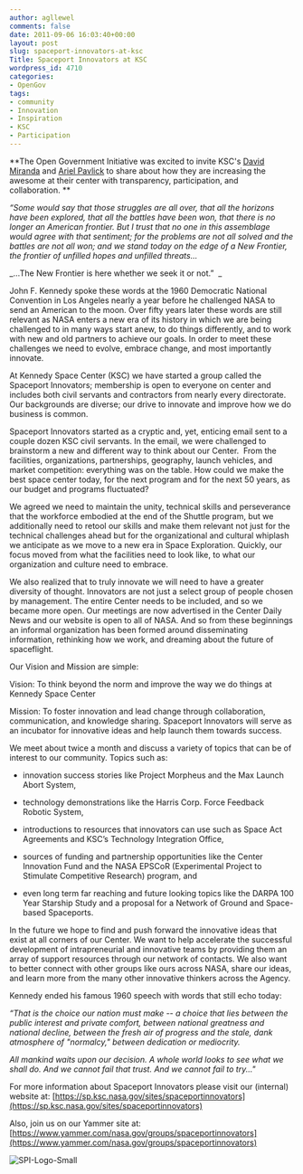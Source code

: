 ```yaml
---
author: agllewel
comments: false
date: 2011-09-06 16:03:40+00:00
layout: post
slug: spaceport-innovators-at-ksc
Title: Spaceport Innovators at KSC
wordpress_id: 4710
categories:
- OpenGov
tags:
- community
- Innovation
- Inspiration
- KSC
- Participation
---
```


**The Open Government Initiative was excited to invite KSC's [David Miranda](mailto:david.j.miranda@nasa.gov) and [Ariel Pavlick](mailto:ariel.d.pavlick@nasa.gov) to share about how they are increasing the awesome at their center with transparency, participation, and collaboration. **





_“Some would say that those struggles are all over, that all the horizons have been explored, that all the battles have been won, that there is no longer an American frontier. But I trust that no one in this assemblage would agree with that sentiment; for the problems are not all solved and the battles are not all won; and we stand today on the edge of a New Frontier, the frontier of unfilled hopes and unfilled threats..._

_…The New Frontier is here whether we seek it or not.”  _

John F. Kennedy spoke these words at the 1960 Democratic National Convention in Los Angeles nearly a year before he challenged NASA to send an American to the moon. Over fifty years later these words are still relevant as NASA enters a new era of its history in which we are being challenged to in many ways start anew, to do things differently, and to work with new and old partners to achieve our goals. In order to meet these challenges we need to evolve, embrace change, and most importantly innovate.

At Kennedy Space Center (KSC) we have started a group called the Spaceport Innovators; membership is open to everyone on center and includes both civil servants and contractors from nearly every directorate. Our backgrounds are diverse; our drive to innovate and improve how we do business is common.

Spaceport Innovators started as a cryptic and, yet, enticing email sent to a couple dozen KSC civil servants. In the email, we were challenged to brainstorm a new and different way to think about our Center.  From the facilities, organizations, partnerships, geography, launch vehicles, and market competition: everything was on the table. How could we make the best space center today, for the next program and for the next 50 years, as our budget and programs fluctuated?

We agreed we need to maintain the unity, technical skills and perseverance that the workforce embodied at the end of the Shuttle program, but we additionally need to retool our skills and make them relevant not just for the technical challenges ahead but for the organizational and cultural whiplash we anticipate as we move to a new era in Space Exploration. Quickly, our focus moved from what the facilities need to look like, to what our organization and culture need to embrace.

We also realized that to truly innovate we will need to have a greater diversity of thought. Innovators are not just a select group of people chosen by management. The entire Center needs to be included, and so we became more open. Our meetings are now advertised in the Center Daily News and our website is open to all of NASA. And so from these beginnings an informal organization has been formed around disseminating information, rethinking how we work, and dreaming about the future of spaceflight.

Our Vision and Mission are simple:

Vision: To think beyond the norm and improve the way we do things at Kennedy Space Center

Mission: To foster innovation and lead change through collaboration, communication, and knowledge sharing. Spaceport Innovators will serve as an incubator for innovative ideas and help launch them towards success.

We meet about twice a month and discuss a variety of topics that can be of interest to our community. Topics such as:



	
  * innovation success stories like Project Morpheus and the Max Launch Abort System,

	
  * technology demonstrations like the Harris Corp. Force Feedback Robotic System,

	
  * introductions to resources that innovators can use such as Space Act Agreements and KSC’s Technology Integration Office,

	
  * sources of funding and partnership opportunities like the Center Innovation Fund and the NASA EPSCoR (Experimental Project to Stimulate Competitive Research) program, and

	
  * even long term far reaching and future looking topics like the DARPA 100 Year Starship Study and a proposal for a Network of Ground and Space-based Spaceports.


In the future we hope to find and push forward the innovative ideas that exist at all corners of our Center. We want to help accelerate the successful development of intrapreneurial and innovative teams by providing them an array of support resources through our network of contacts. We also want to better connect with other groups like ours across NASA, share our ideas, and learn more from the many other innovative thinkers across the Agency.

Kennedy ended his famous 1960 speech with words that still echo today:

_“That is the choice our nation must make -- a choice that lies between the public interest and private comfort, between national greatness and national decline, between the fresh air of progress and the stale, dank atmosphere of "normalcy," between dedication or mediocrity._

_All mankind waits upon our decision. A whole world looks to see what we shall do. And we cannot fail that trust. And we cannot fail to try..."_

For more information about Spaceport Innovators please visit our (internal) website at: [https://sp.ksc.nasa.gov/sites/spaceportinnovators](https://sp.ksc.nasa.gov/sites/spaceportinnovators)

Also, join us on our Yammer site at: [https://www.yammer.com/nasa.gov/groups/spaceportinnovators](https://www.yammer.com/nasa.gov/groups/spaceportinnovators)

![SPI-Logo-Small](http://open.nasa.gov/wp-content/uploads/2011/09/SPI-Logo-Small.jpg)










